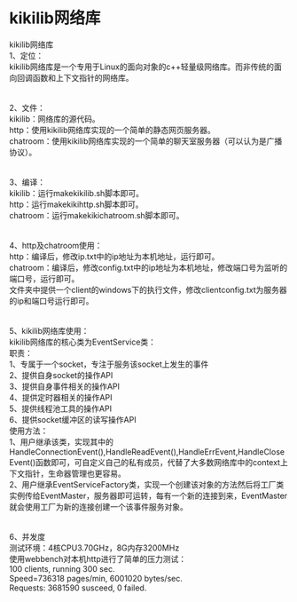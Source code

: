 # kikilib网络库
kikilib网络库<br>
1、定位：<br>
	kikilib网络库是一个专用于Linux的面向对象的c++轻量级网络库。而非传统的面向回调函数和上下文指针的网络库。<br>
<br>
<br>
2、文件：<br>
	kikilib：网络库的源代码。<br>
	http：使用kikilib网络库实现的一个简单的静态网页服务器。<br>
	chatroom：使用kikilib网络库实现的一个简单的聊天室服务器（可以认为是广播协议）。<br>
<br>
<br>
3、编译：<br>
	kikilib：运行makekikilib.sh脚本即可。<br>
	http：运行makekikihttp.sh脚本即可。<br>
	chatroom：运行makekikichatroom.sh脚本即可。<br>
<br>
<br>
4、http及chatroom使用：<br>
	http：编译后，修改ip.txt中的ip地址为本机地址，运行即可。<br>
	chatroom：编译后，修改config.txt中的ip地址为本机地址，修改端口号为监听的端口号，运行即可。<br>
			  文件夹中提供一个client的windows下的执行文件，修改clientconfig.txt为服务器的ip和端口号运行即可。<br>
<br>
<br>
5、kikilib网络库使用：<br>
	kikilib网络库的核心类为EventService类：<br>
	职责：<br>
	1、专属于一个socket，专注于服务该socket上发生的事件<br>
	2、提供自身socket的操作API<br>
	3、提供自身事件相关的操作API<br>
	4、提供定时器相关的操作API<br>
	5、提供线程池工具的操作API<br>
	6、提供socket缓冲区的读写操作API<br>
	使用方法：<br>
	1、用户继承该类，实现其中的HandleConnectionEvent(),HandleReadEvent(),HandleErrEvent,HandleCloseEvent()函数即可，可自定义自己的私有成员，代替了大多数网络库中的context上下文指针，生命器管理也更容易。<br>
	2、用户继承EventServiceFactory类，实现一个创建该对象的方法然后将工厂类实例传给EventMaster，服务器即可运转，每有一个新的连接到来，EventMaster就会使用工厂为新的连接创建一个该事件服务对象。<br>
<br>
<br>
6、并发度<br>
	测试环境：4核CPU3.70GHz，8G内存3200MHz<br>
	使用webbench对本机http进行了简单的压力测试：<br>
	100 clients, running 300 sec.<br>
	Speed=736318 pages/min, 6001020 bytes/sec.<br>
	Requests: 3681590 susceed, 0 failed.<br>